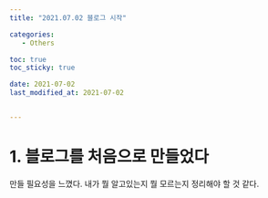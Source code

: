 ```yaml
---
title: "2021.07.02 블로그 시작"

categories:
   - Others

toc: true
toc_sticky: true

date: 2021-07-02
last_modified_at: 2021-07-02


---
```


# 1. 블로그를 처음으로 만들었다

만들 필요성을 느꼈다. 내가 뭘 알고있는지 뭘 모르는지 정리해야 할 것 같다.

